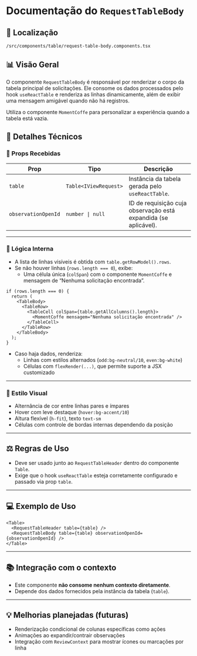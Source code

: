 # Documentação do `RequestTableBody`

## 📁 Localização
`/src/components/table/request-table-body.components.tsx`

## 📊 Visão Geral

O componente `RequestTableBody` é responsável por renderizar o corpo da tabela principal de solicitações. Ele consome os dados processados pelo hook `useReactTable` e renderiza as linhas dinamicamente, além de exibir uma mensagem amigável quando não há registros.

Utiliza o componente `MomentCoffe` para personalizar a experiência quando a tabela está vazia.

## 🔎 Detalhes Técnicos

### 🎯 Props Recebidas

| Prop               | Tipo                       | Descrição                                                                  |
|--------------------|----------------------------|-----------------------------------------------------------------------------|
| `table`            | `Table<IViewRequest>`      | Instância da tabela gerada pelo `useReactTable`.                          |
| `observationOpenId`| `number \| null`           | ID de requisição cuja observação está expandida (se aplicável).           |

---

### 🧠 Lógica Interna

- A lista de linhas visíveis é obtida com `table.getRowModel().rows`.
- Se não houver linhas (`rows.length === 0`), exibe:
  - Uma célula única (`colSpan`) com o componente `MomentCoffe` e mensagem de “Nenhuma solicitação encontrada”.

```tsx
if (rows.length === 0) {
  return (
    <TableBody>
      <TableRow>
        <TableCell colSpan={table.getAllColumns().length}>
          <MomentCoffe mensagem="Nenhuma solicitação encontrada" />
        </TableCell>
      </TableRow>
    </TableBody>
  );
}
```

- Caso haja dados, renderiza:
  - Linhas com estilos alternados (`odd:bg-neutral/10`, `even:bg-white`)
  - Células com `flexRender(...)`, que permite suporte a JSX customizado

---

### 🎨 Estilo Visual

- Alternância de cor entre linhas pares e ímpares
- Hover com leve destaque (`hover:bg-accent/10`)
- Altura flexível (`h-fit`), texto `text-sm`
- Células com controle de bordas internas dependendo da posição

---

## ⚖️ Regras de Uso

- Deve ser usado junto ao `RequestTableHeader` dentro do componente `Table`.
- Exige que o hook `useReactTable` esteja corretamente configurado e passado via prop `table`.

---

## 💻 Exemplo de Uso

```tsx
<Table>
  <RequestTableHeader table={table} />
  <RequestTableBody table={table} observationOpenId={observationOpenId} />
</Table>
```

---

## 📚 Integração com o contexto

- Este componente **não consome nenhum contexto diretamente**.
- Depende dos dados fornecidos pela instância da tabela (`table`).

---

## 💡 Melhorias planejadas (futuras)

- Renderização condicional de colunas específicas como ações
- Animações ao expandir/contrair observações
- Integração com `ReviewContext` para mostrar ícones ou marcações por linha
